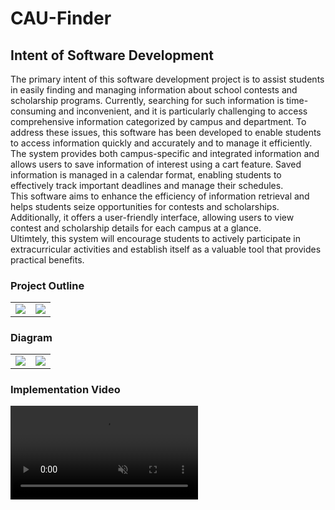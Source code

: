# CAU-Finder
<h2>
  Intent of Software Development
</h2>
<p>
  The primary intent of this software development project is to assist students in easily finding and managing information about school contests and scholarship programs. Currently, searching for such information is time-consuming and inconvenient, and it is particularly challenging to access comprehensive information categorized by campus and department. To address these issues, this software has been developed to enable students to access information quickly and accurately and to manage it efficiently.<br>
The system provides both campus-specific and integrated information and allows users to save information of interest using a cart feature. Saved information is managed in a calendar format, enabling students to effectively track important deadlines and manage their schedules.<br>
This software aims to enhance the efficiency of information retrieval and helps students seize opportunities for contests and scholarships. Additionally, it offers a user-friendly interface, allowing users to view contest and scholarship details for each campus at a glance.<br>
Ultimtely, this system will encourage students to actively participate in extracurricular activities and establish itself as a valuable tool that provides practical benefits.
</p>

<h3>Project Outline</h3>
<table>
  <tr>
    <td><img src="https://ifh.cc/g/myGo8o.png" /></td><td><img src="https://ifh.cc/g/c4bYvO.png" /></td>
  <tr>
</table>

<h3>Diagram</h3>
<table>
  <tr>
    <td><img src="https://ifh.cc/g/myGo8o.png" /></td><td><img src="https://ifh.cc/g/jNpLxy.png" /></td>
  <tr>
</table>

<h3>Implementation Video</h3>
<video src='https://ifh.cc/v/OflaOQ.mp4' muted autoplay loop playsinline></a>
